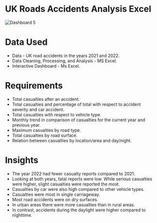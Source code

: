 # UK Roads Accidents Analysis Excel

![Dashboard 5](https://github.com/JaneNnyawira/UK-Roads-Accidents-Project/assets/134518125/0ae18a69-d935-42b0-888d-4f427b3605f7)


# Data Used
* Data - UK road accidents in the years 2021 and 2022.
* Data Cleaning, Processing, and Analysis - MS Excel.
* Interactive Dashboard - Ms Excel.


# Requirements
* Total casualties after an accident.
* Total casualties and percentage of total with respect to accident severity and car accident.
* Total casualties with respect to vehicle type.
* Monthly trend in comparison of casualties for the current year and previous year.
* Maximum casualties by road type.
* Total casualties by road surface.
* Relation between casualties by location/area and day/night.


# Insights
* The year 2022 had fewer casualty reports compared to 2021.
* Looking at both years, fatal reports were low. While serious casualties were higher, slight casualties were reported the most.
* Casualties by car were also high compared to other vehicle types.
* Casualties were most in single carriageway.
* Most road accidents were on dry surfaces.
* In urban areas there were more casualties than in rural areas.
* In contrast, accidents during the daylight were higher compared to nighttime.
 



